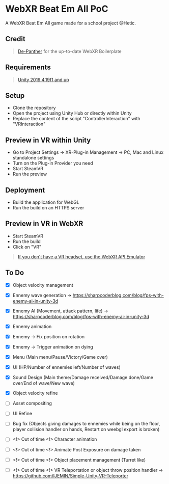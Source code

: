 WebXR Beat Em All PoC
===========

A WebXR Beat Em All game made for a school project @Hetic.

## Credit  

>[De-Panther](https://github.com/De-Panther/unity-webxr-export) for the up-to-date WebXR Boilerplate

## Requirements
>[Unity 2019.4.19f1 and up](https://unity3d.com/fr/unity/qa/lts-releases) 

## Setup
- Clone the repository
- Open the project using Unity Hub or directly within Unity
- Replace the content of the script "ControllerInteraction" with "VRInteraction"

## Preview in VR within Unity
- Go to Project Settings -> XR-Plug-in Management -> PC, Mac and Linux standalone settings
- Turn on the Plug-in Provider you need
- Start SteamVR
- Run the preview

## Deployment
- Build the application for WebGL
- Run the build on an HTTPS server

## Preview in VR in WebXR
- Start SteamVR
- Run the build
- Click on "VR"
>[If you don't have a VR headset, use the WebXR API Emulator](https://chrome.google.com/webstore/detail/webxr-api-emulator/mjddjgeghkdijejnciaefnkjmkafnnje)

## To Do
- [x] Object velocity management
- [x] Ennemy wave generation -> https://sharpcoderblog.com/blog/fps-with-enemy-ai-in-unity-3d
- [x] Ennemy AI (Movement, attack pattern, life) -> https://sharpcoderblog.com/blog/fps-with-enemy-ai-in-unity-3d
- [x] Ennemy animation
- [x] Ennemy -> Fix position on rotation
- [x] Ennemy -> Trigger animation on dying
- [x] Menu (Main menu/Pause/Victory/Game over)
- [x] UI (HP/Number of ennemies left/Number of waves)
- [x] Sound Design (Main theme/Damage received/Damage done/Game over/End of wave/New wave)
- [x] Object velocity refine
- [ ] Asset compositing
- [ ] UI Refine
- [ ] Bug fix (Objects giving damages to ennemies while being on the floor, player collision handler on hands, Restart on weebgl export is broken)
- [ ] <!> Out of time <!> Character animation
- [ ] <!> Out of time <!> Animate Post Exposure on damage taken
- [ ] <!> Out of time <!> Object placement management (Turret like)
- [ ] <!> Out of time <!> VR Teleportation or object throw position handler -> https://github.com/IJEMIN/Simple-Unity-VR-Teleporter










